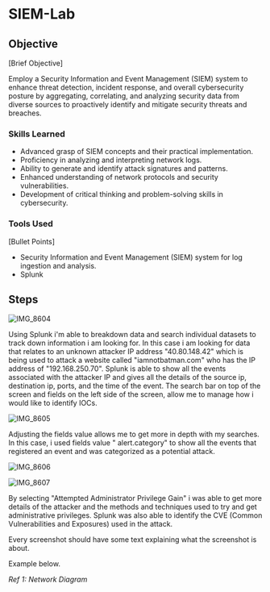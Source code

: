 # SIEM-Lab

## Objective
[Brief Objective]

Employ a Security Information and Event Management (SIEM) system to enhance threat detection, incident response, and overall cybersecurity posture by aggregating, correlating, and analyzing security data from diverse sources to proactively identify and mitigate security threats and breaches.


### Skills Learned
- Advanced grasp of SIEM concepts and their practical implementation.
- Proficiency in analyzing and interpreting network logs.
- Ability to generate and identify attack signatures and patterns.
- Enhanced understanding of network protocols and security vulnerabilities.
- Development of critical thinking and problem-solving skills in cybersecurity.

### Tools Used
[Bullet Points]

- Security Information and Event Management (SIEM) system for log ingestion and analysis.
- Splunk
## Steps


![IMG_8604](https://github.com/Cyberz189/SIEM-Lab/assets/163569052/52137f12-a762-4f00-93ec-49d0551fee32)

Using Splunk i'm able to breakdown data and search individual datasets to track down information i am looking for. In this case i am looking for data that relates to an unknown attacker IP address "40.80.148.42" which is being used to attack a website called "iamnotbatman.com" who has the IP address of "192.168.250.70". Splunk is able to show all the events associated with the attacker IP and gives all the details of the source ip, destination ip, ports, and the time of the event. The search bar on top of the screen and fields on the left side of the screen, allow me to manage how i would like to identify IOCs.

![IMG_8605](https://github.com/Cyberz189/SIEM-Lab/assets/163569052/69f212e5-93b9-4260-ac0d-b2af55747d44)

Adjusting the fields value allows me to get more in depth with my searches. In this case, i used fields value " alert.category" to show all the events that registered an event and was categorized as a potential attack.

![IMG_8606](https://github.com/Cyberz189/SIEM-Lab/assets/163569052/9ac614f5-b579-4688-994c-b789047b5a5b)

![IMG_8607](https://github.com/Cyberz189/SIEM-Lab/assets/163569052/0aaef9c8-b344-49f9-bf48-c4645944f68f)



By selecting "Attempted Administrator Privilege Gain" i was able to get more details of the attacker and the methods and techniques used to try and get administrative privileges. Splunk was also able to identify the CVE (Common Vulnerabilities and Exposures) used in the attack.



Every screenshot should have some text explaining what the screenshot is about.

Example below.

*Ref 1: Network Diagram*
